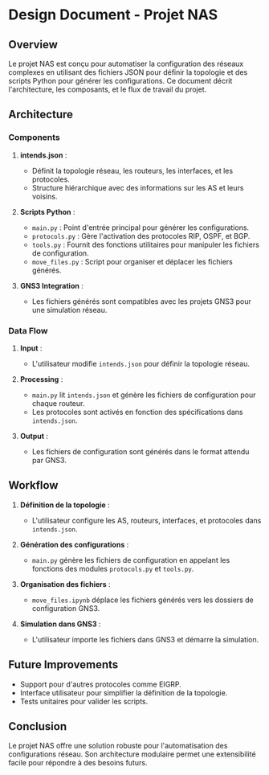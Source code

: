 # Design Document - Projet NAS

## Overview

Le projet NAS est conçu pour automatiser la configuration des réseaux complexes en utilisant des fichiers JSON pour définir la topologie et des scripts Python pour générer les configurations. Ce document décrit l'architecture, les composants, et le flux de travail du projet.

## Architecture

### Components

1. **intends.json** :
   - Définit la topologie réseau, les routeurs, les interfaces, et les protocoles.
   - Structure hiérarchique avec des informations sur les AS et leurs voisins.

2. **Scripts Python** :
   - `main.py` : Point d'entrée principal pour générer les configurations.
   - `protocols.py` : Gère l'activation des protocoles RIP, OSPF, et BGP.
   - `tools.py` : Fournit des fonctions utilitaires pour manipuler les fichiers de configuration.
   - `move_files.py` : Script pour organiser et déplacer les fichiers générés.

3. **GNS3 Integration** :
   - Les fichiers générés sont compatibles avec les projets GNS3 pour une simulation réseau.

### Data Flow

1. **Input** :
   - L'utilisateur modifie `intends.json` pour définir la topologie réseau.

2. **Processing** :
   - `main.py` lit `intends.json` et génère les fichiers de configuration pour chaque routeur.
   - Les protocoles sont activés en fonction des spécifications dans `intends.json`.

3. **Output** :
   - Les fichiers de configuration sont générés dans le format attendu par GNS3.

## Workflow

1. **Définition de la topologie** :
   - L'utilisateur configure les AS, routeurs, interfaces, et protocoles dans `intends.json`.

2. **Génération des configurations** :
   - `main.py` génère les fichiers de configuration en appelant les fonctions des modules `protocols.py` et `tools.py`.

3. **Organisation des fichiers** :
   - `move_files.ipynb` déplace les fichiers générés vers les dossiers de configuration GNS3.

4. **Simulation dans GNS3** :
   - L'utilisateur importe les fichiers dans GNS3 et démarre la simulation.

## Future Improvements

- Support pour d'autres protocoles comme EIGRP.
- Interface utilisateur pour simplifier la définition de la topologie.
- Tests unitaires pour valider les scripts.

## Conclusion

Le projet NAS offre une solution robuste pour l'automatisation des configurations réseau. Son architecture modulaire permet une extensibilité facile pour répondre à des besoins futurs.
